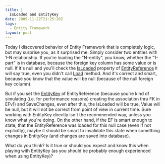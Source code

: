 ```yaml
---
title: |
  IsLoaded and EntityKey
date: 2009-11-22T21:25:20Z
tags:
  - Entity Framework
layout: post
---
```

Today I discovered behavior of Entity Framework that is completely logic, but may surprise you, as it surprised me. Simply consider two entities with 1-N relationship. If you're loading the "N-entity", you know, whether the "1-part" is in database, because the foreign key column has some value or is null. If it's null and you'll check the [IsLoaded][1] property of [EntityReference<T>][2] it will say true, even you didn't call [Load][3] method. And it's correct and smart, because you know that the value will be null (because of the null foreign key column).

But if you set the [EntityKey][4] of EntityReference<T> (because you're kind of simulating (i.e. for performance reasons) creating the association thru FK in EFv1) and SaveChanges, even after this, the IsLoaded will be true, Value will be null, but it will not be correct from point of view in current time. Sure working with EntityKey directly isn't the recommended way, unless you know what you're doing. On the other hand, if the EF is smart enough to state, that the EntityReference<T> was loaded for this null case (even if not explicitly), maybe it should be smart to invalidate this state when something changes in EntityKey (and changes are saved into database).

What do you think? Is it true or should you expect and know this when playing with EntityKey (as you should be probably enough experienced when using EntityKey)?

[1]: http://msdn.microsoft.com/en-us/library/system.data.objects.dataclasses.relatedend.isloaded.aspx
[2]: http://msdn.microsoft.com/en-us/library/bb297956.aspx
[3]: http://msdn.microsoft.com/en-us/library/bb896351.aspx
[4]: http://msdn.microsoft.com/en-us/library/system.data.entitykey.aspx